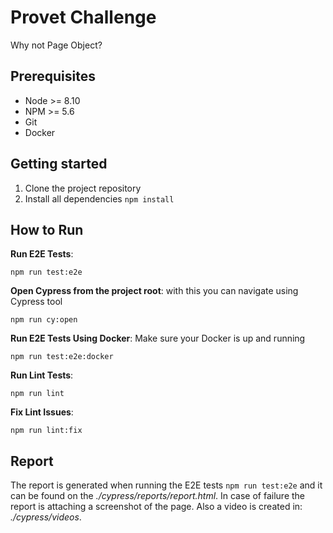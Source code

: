 # Provet Challenge

Why not Page Object?

## Prerequisites

- Node >= 8.10
- NPM >= 5.6
- Git
- Docker

## Getting started

1. Clone the project repository
2. Install all dependencies `npm install`

## How to Run

**Run E2E Tests**:

```
npm run test:e2e
```

**Open Cypress from the project root**: with this you can navigate using Cypress tool

```
npm run cy:open
```

**Run E2E Tests Using Docker**:
Make sure your Docker is up and running

```
npm run test:e2e:docker
```

**Run Lint Tests**:

```
npm run lint
```

**Fix Lint Issues**:

```
npm run lint:fix
```

## Report

The report is generated when running the E2E tests `npm run test:e2e` and it can be found on the _./cypress/reports/report.html_. In case of failure the report is attaching a screenshot of the page. Also a video is created in: _./cypress/videos_.
